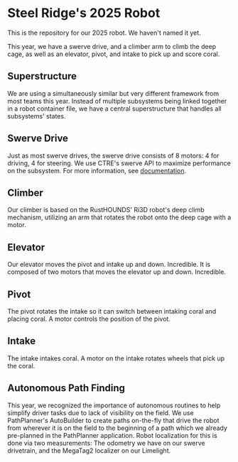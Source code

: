 # Steel Ridge's 2025 Robot

This is the repository for our 2025 robot. We haven't named it yet.

This year, we have a swerve drive, and a climber arm to climb the deep cage, as well as an elevator, pivot, and intake to pick up and score coral.

## Superstructure

We are using a simultaneously similar but very different framework from most teams this year. Instead of multiple subsystems being linked together in a robot container file, we have a central superstructure that handles all subsystems' states.

## Swerve Drive

Just as most swerve drives, the swerve drive consists of 8 motors: 4 for driving, 4 for steering. We use CTRE's swerve API to maximize performance on the subsystem. For more information, see [documentation](https://v6.docs.ctr-electronics.com/en/stable/docs/api-reference/mechanisms/swerve/swerve-overview.html).

## Climber

Our climber is based on the RustHOUNDS' Ri3D robot's deep climb mechanism, utilizing an arm that rotates the robot onto the deep cage with a motor.

## Elevator

Our elevator moves the pivot and intake up and down. Incredible. It is composed of two motors that moves the elevator up and down. Incredible.

## Pivot

The pivot rotates the intake so it can switch between intaking coral and placing coral. A motor controls the position of the pivot.

## Intake

The intake intakes coral. A motor on the intake rotates wheels that pick up the coral.

## Autonomous Path Finding

This year, we recognized the importance of autonomous routines to help simplify driver tasks due to lack of visibility on the field. We use PathPlanner's AutoBuilder to create paths on-the-fly that drive the robot from wherever it is on the field to the beginning of a path which we already pre-planned in the PathPlanner application. Robot localization for this is done via two measurements: The odometry we have on our swerve drivetrain, and the MegaTag2 localizer on our Limelight.
